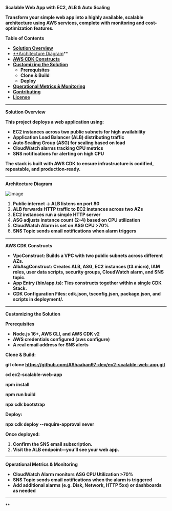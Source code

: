 ﻿**Scalable Web App with EC2, ALB & Auto Scaling**

**Transform your simple web app into a highly available, scalable architecture using AWS services, complete with monitoring and cost-optimization features.**

**Table of Contents**

- [**Solution Overview**](#solution-overview)
- [**Architecture Diagram](#architecture-diagram)** 
- [**AWS CDK Constructs**](#aws-cdk-constructs)
- [**Customizing the Solution**](#customizing-the-solution)
  - **Prerequisites**
  - **Clone & Build**
  - **Deploy**
- [**Operational Metrics & Monitoring**](#operational-metrics--monitoring)
- [**Contributing**](#contributing)
- [**License**](#license)
-----
**Solution Overview**

**This project deploys a web application using:**

- **EC2 instances across two public subnets for high availability**
- **Application Load Balancer (ALB) distributing traffic**
- **Auto Scaling Group (ASG) for scaling based on load**
- **CloudWatch alarms tracking CPU metrics**
- **SNS notifications for alerting on high CPU**

**The stack is built with AWS CDK to ensure infrastructure is codified, repeatable, and production-ready.**

-----


**Architecture Diagram**

![image](https://github.com/user-attachments/assets/0a5d6ff0-1c56-427d-bca0-3dab8118ca8b)


1. **Public internet → ALB listens on port 80**
1. **ALB forwards HTTP traffic to EC2 instances across two AZs**
1. **EC2 instances run a simple HTTP server**
1. **ASG adjusts instance count (2–4) based on CPU utilization**
1. **CloudWatch Alarm is set on ASG CPU >70%**
1. **SNS Topic sends email notifications when alarm triggers**
-----
**AWS CDK Constructs**

- **VpcConstruct: Builds a VPC with two public subnets across different AZs.**
- **AlbAsgConstruct: Creates ALB, ASG, EC2 instances (t3.micro), IAM roles, user data scripts, security groups, CloudWatch alarm, and SNS topic.**
- **App Entry (bin/app.ts): Ties constructs together within a single CDK Stack.**
- **CDK Configuration Files: cdk.json, tsconfig.json, package.json, and scripts in deployment/.**
-----
**Customizing the Solution**

**Prerequisites**

- **Node.js 16+, AWS CLI, and AWS CDK v2**
- **AWS credentials configured (aws configure)**
- **A real email address for SNS alerts**







**Clone & Build:**

**git clone https://github.com/AShaaban97-dev/ec2-scalable-web-app.git**

**cd ec2-scalable-web-app**

**npm install**

**npm run build**

**npx cdk bootstrap**

**Deploy:**

**npx cdk deploy --require-approval never**

**Once deployed:**

1. **Confirm the SNS email subscription.**
1. **Visit the ALB endpoint—you’ll see your web app.**
-----
**Operational Metrics & Monitoring**

- **CloudWatch Alarm monitors ASG CPU Utilization >70%**
- **SNS Topic sends email notifications when the alarm is triggered**
- **Add additional alarms (e.g. Disk, Network, HTTP 5xx) or dashboards as needed**
-----
** 
